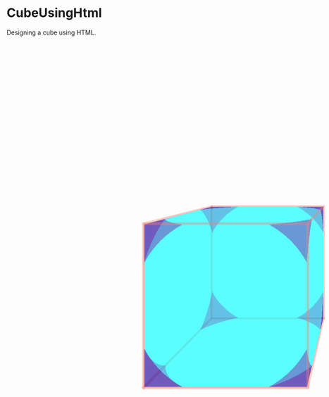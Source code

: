 # CubeUsingHtml
Designing a cube using HTML.
<!DOCTYPE html>
<html lang="en">
<head>
    <meta charset="UTF-8">
    <meta name="viewport" content="width=device-width, initial-scale=1.0">
    <title>Document</title>
    <style>
        .container{
            width: 500px;
            height:500px;
            margin-left: 300px;
            margin-top: 300px;
            perspective: 800px;
            perspective-origin: top right;
        }
        .cube{
            width:300px;
            height:300px;
            position: relative;
            transform-style: preserve-3d;
        }
        .sides{
            width: 100%;
            height:100%;
            background-image: radial-gradient(aqua 80%, #209 20%);
            position: absolute;
            left: 100px;
            top:100px;
            opacity: 0.4;
            border: 4px solid salmon;
        }
        .front{
            transform: translateZ(150px);
        }
        .back{
            transform: translateZ(-150px);
        }
        .top{
            transform: rotateX(90deg)translateZ(150px);
        }
        .bottom{
            transform: rotateX(90deg)translateZ(-150px);
        }
        .left{
            transform: rotateY(90deg)translateZ(-150px);
        }
        .right{
            transform:rotateY(90deg)translateZ(150px);
        }
    </style>
</head>
<body>
    <div class="container">
        <div class="cube">
        <div class="sides front"></div>
        <div class="sides back"></div>
        <div class="sides top"></div>
        <div class="sides bottom"></div>
        <div class="sides left"></div>
        <div class="sides right"></div>
     </div>
    </div>
</body>
</html>
